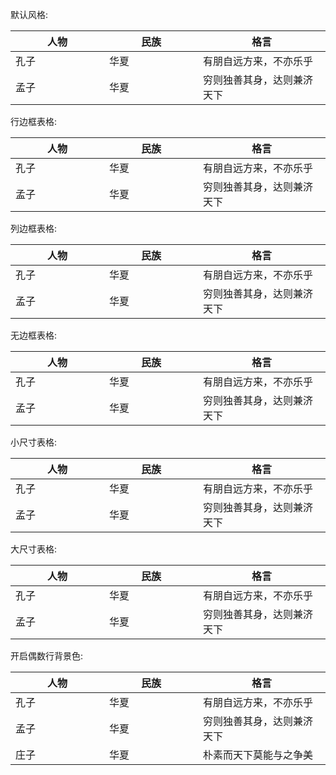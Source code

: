 默认风格:

<table class="layui-table">
  <colgroup>
    <col width="150">
    <col width="150">
    <col>
  </colgroup>
  <thead>
    <tr>
      <th>人物</th>
      <th>民族</th>
      <th>格言</th>
    </tr> 
  </thead>
  <tbody>
    <tr>
      <td>孔子</td>
      <td>华夏</td>
      <td>有朋自远方来，不亦乐乎</td>
    </tr>
    <tr>
      <td>孟子</td>
      <td>华夏</td>
      <td>穷则独善其身，达则兼济天下</td>
    </tr>
  </tbody>
</table>
 
行边框表格:

<table class="layui-table" lay-skin="line">
  <colgroup>
    <col width="150">
    <col width="150">
    <col>
  </colgroup>
  <thead>
    <tr>
      <th>人物</th>
      <th>民族</th>
      <th>格言</th>
    </tr> 
  </thead>
  <tbody>
    <tr>
      <td>孔子</td>
      <td>华夏</td>
      <td>有朋自远方来，不亦乐乎</td>
    </tr>
    <tr>
      <td>孟子</td>
      <td>华夏</td>
      <td>穷则独善其身，达则兼济天下</td>
    </tr>
  </tbody>
</table>
 
列边框表格:

<table class="layui-table" lay-skin="row">
  <colgroup>
    <col width="150">
    <col width="150">
    <col>
  </colgroup>
  <thead>
    <tr>
      <th>人物</th>
      <th>民族</th>
      <th>格言</th>
    </tr> 
  </thead>
  <tbody>
    <tr>
      <td>孔子</td>
      <td>华夏</td>
      <td>有朋自远方来，不亦乐乎</td>
    </tr>
    <tr>
      <td>孟子</td>
      <td>华夏</td>
      <td>穷则独善其身，达则兼济天下</td>
    </tr>
  </tbody>
</table>
 
无边框表格:

<table class="layui-table" lay-skin="nob">
  <colgroup>
    <col width="150">
    <col width="150">
    <col>
  </colgroup>
  <thead>
    <tr>
      <th>人物</th>
      <th>民族</th>
      <th>格言</th>
    </tr> 
  </thead>
  <tbody>
    <tr>
      <td>孔子</td>
      <td>华夏</td>
      <td>有朋自远方来，不亦乐乎</td>
    </tr>
    <tr>
      <td>孟子</td>
      <td>华夏</td>
      <td>穷则独善其身，达则兼济天下</td>
    </tr>
  </tbody>
</table>
 
小尺寸表格:

<table class="layui-table" lay-size="sm">
  <colgroup>
    <col width="150">
    <col width="150">
    <col>
  </colgroup>
  <thead>
    <tr>
      <th>人物</th>
      <th>民族</th>
      <th>格言</th>
    </tr> 
  </thead>
  <tbody>
    <tr>
      <td>孔子</td>
      <td>华夏</td>
      <td>有朋自远方来，不亦乐乎</td>
    </tr>
    <tr>
      <td>孟子</td>
      <td>华夏</td>
      <td>穷则独善其身，达则兼济天下</td>
    </tr>
  </tbody>
</table>
 
大尺寸表格:

<table class="layui-table" lay-size="lg">
  <colgroup>
    <col width="150">
    <col width="150">
    <col>
  </colgroup>
  <thead>
    <tr>
      <th>人物</th>
      <th>民族</th>
      <th>格言</th>
    </tr> 
  </thead>
  <tbody>
    <tr>
      <td>孔子</td>
      <td>华夏</td>
      <td>有朋自远方来，不亦乐乎</td>
    </tr>
    <tr>
      <td>孟子</td>
      <td>华夏</td>
      <td>穷则独善其身，达则兼济天下</td>
    </tr>
  </tbody>
</table>

开启偶数行背景色:

<table class="layui-table" lay-even>
  <colgroup>
    <col width="150">
    <col width="150">
    <col>
  </colgroup>
  <thead>
    <tr>
      <th>人物</th>
      <th>民族</th>
      <th>格言</th>
    </tr> 
  </thead>
  <tbody>
    <tr>
      <td>孔子</td>
      <td>华夏</td>
      <td>有朋自远方来，不亦乐乎</td>
    </tr>
    <tr>
      <td>孟子</td>
      <td>华夏</td>
      <td>穷则独善其身，达则兼济天下</td>
    </tr>
    <tr>
      <td>庄子</td>
      <td>华夏</td>
      <td>朴素而天下莫能与之争美</td>
    </tr>
  </tbody>
</table>